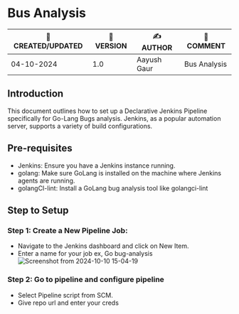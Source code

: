 # Bus Analysis

| 📅 CREATED/UPDATED | 📌 VERSION | ✍️ AUTHOR    | 📝 COMMENT                     |
|--------------------|------------|--------------|--------------------------------|
| 04-10-2024         | 1.0      | Aayush Gaur  |   Bus Analysis   |

## Introduction
This document outlines how to set up a Declarative Jenkins Pipeline specifically for Go-Lang Bugs analysis. Jenkins, as a popular automation server, supports a variety of build configurations.

## Pre-requisites
- Jenkins: Ensure you have a Jenkins instance running.
- golang: Make sure GoLang is installed on the machine where Jenkins agents are running.
- golangCI-lint: Install a GoLang bug analysis tool like golangci-lint

## Step to Setup
### Step 1: Create a New Pipeline Job:
- Navigate to the Jenkins dashboard and click on New Item.
- Enter a name for your job ex, Go bug-analysis
![Screenshot from 2024-10-10 15-04-19](https://github.com/user-attachments/assets/5f35bb05-ea0e-40f3-a902-9d985fa44b7a)

### Step 2: Go to pipeline and configure pipeline
- Select Pipeline script from SCM.
- Give repo url and enter your creds
